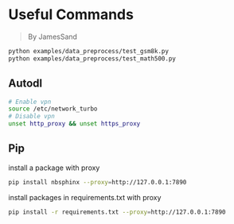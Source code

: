 # Useful Commands

> By JamesSand



```bash
python examples/data_preprocess/test_gsm8k.py
python examples/data_preprocess/test_math500.py
```








## Autodl

``` bash
# Enable vpn
source /etc/network_turbo
# Disable vpn
unset http_proxy && unset https_proxy
```

## Pip

install a package with proxy

``` bash
pip install nbsphinx --proxy=http://127.0.0.1:7890
```

install packages in requirements.txt with proxy

``` bash
pip install -r requirements.txt --proxy=http://127.0.0.1:7890
```

